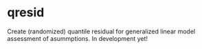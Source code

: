 # qresid
 Create (randomized) quantile residual for generalized linear model assessment of asummptions. In development yet!

